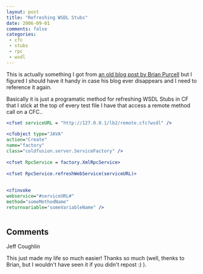 ```yaml
---
layout: post
title: "Refreshing WSDL Stubs"
date: 2006-09-01
comments: false
categories:
 - cfc
 - stubs
 - rpc
 - wsdl
---
```

This is actually something I got from [an old blog post by Brian
Purcell](http://www.bpurcell.org/blog/index.cfm?mode=entry&entry=965) but I
figured I should have it handy in case his blog ever disappears and I need to
reference it again.  
  
Basically it is just a programatic method for refreshing WSDL Stubs in CF that
I stick at the top of every test file I have that access a remote method call
on a CFC..  
  
```cfm  
<cfset serviceURL = "http://127.0.0.1/lb2/remote.cfc?wsdl" />  
  
<cfobject type="JAVA"  
action="Create"  
name="factory"  
class="coldfusion.server.ServiceFactory" />  
  
<cfset RpcService = factory.XmlRpcService>  
  
<cfset RpcService.refreshWebService(serviceURL)>  
  
  
<cfinvoke  
webservice="#serviceURL#"  
method="someMethodName"  
returnvariable="someVariableName" />  
  
```

## Comments

Jeff Coughlin

This just made my life so much easier! Thanks so much (well, thenks to Brian,
but I wouldn't have seen it if you didn't repost :) ).

